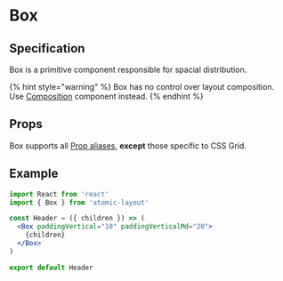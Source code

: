 # Box

## Specification

Box is a primitive component responsible for spacial distribution.

{% hint style="warning" %}
Box has no control over layout composition. Use [Composition](composition.md) component instead.
{% endhint %}

## Props

Box supports all [Prop aliases](../fundamentals/prop-aliases.md), **except** those specific to CSS Grid.

## Example

```jsx
import React from 'react'
import { Box } from 'atomic-layout'

const Header = ({ children }) => (
  <Box paddingVertical="10" paddingVerticalMd="20">
    {children}
  </Box>
)

export default Header
```



